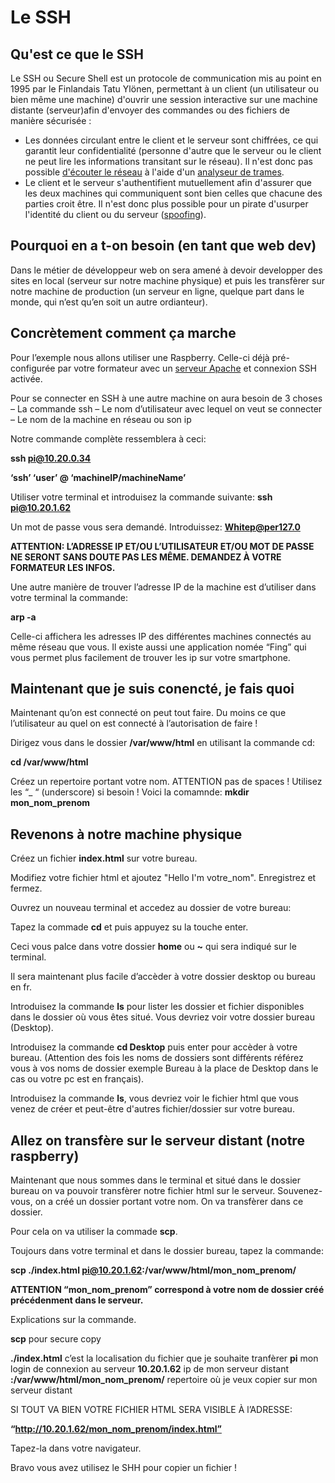 # Le SSH

## Qu'est ce que le SSH

Le SSH ou Secure Shell est un protocole de communication mis au point en 1995 par le Finlandais Tatu Ylönen, permettant à un client (un utilisateur ou bien même une machine) d'ouvrir une session interactive sur une machine distante (serveur)afin d'envoyer des commandes ou des fichiers de manière sécurisée :

 - Les données circulant entre le client et le serveur sont chiffrées, ce qui garantit leur confidentialité (personne d'autre que le serveur ou le client ne peut lire les informations transitant sur le réseau). Il n'est donc pas possible [d'écouter le réseau](https://www.commentcamarche.com/contents/68-analyseurs-reseau-sniffers) à l'aide d'un [analyseur de trames](https://www.commentcamarche.com/contents/68-analyseurs-reseau-sniffers).
 - Le client et le serveur s'authentifient mutuellement afin d'assurer que les deux machines qui communiquent sont bien celles que chacune des parties croit être. Il n'est donc plus possible pour un pirate d'usurper l'identité du client ou du serveur ([spoofing](https://www.commentcamarche.com/contents/71-usurpation-d-adresse-ip-mystification-spoofing)).
 
## Pourquoi en a t-on besoin (en tant que web dev)

Dans le métier de développeur web on sera amené à devoir developper des sites en local (serveur sur notre machine physique)  et puis les transfèrer sur notre machine de production (un serveur en ligne, quelque part dans le monde, qui n’est qu’en soit un autre ordianteur). 

## Concrètement comment ça marche

Pour l’exemple nous allons utiliser une Raspberry. Celle-ci déjà pré-configurée par votre formateur avec un [serveur Apache](https://fr.wikipedia.org/wiki/Apache_HTTP_Server) et connexion SSH activée.

Pour se connecter en SSH à une autre machine on aura besoin de 3 choses
– La commande ssh
– Le nom d’utilisateur avec lequel on veut se connecter
– Le nom de la machine en réseau ou son ip

Notre commande complète ressemblera à ceci:

**ssh pi@10.20.0.34**

**‘ssh’ ‘user’ @ ‘machineIP/machineName’**

Utiliser votre terminal et introduisez la commande suivante:
**ssh pi@10.20.1.62**

Un mot de passe vous sera demandé. Introduissez: **Whitep@per127.0**

**ATTENTION: L’ADRESSE IP ET/OU L’UTILISATEUR ET/OU MOT DE PASSE NE SERONT SANS DOUTE PAS LES MÊME. DEMANDEZ À VOTRE FORMATEUR LES INFOS.**

Une autre manière de trouver l’adresse IP de la machine est d’utiliser dans votre terminal la commande:

**arp -a**

Celle-ci affichera les adresses IP des différentes machines connectés au même réseau que vous.
Il existe aussi une application nomée “Fing” qui vous permet plus facilement de trouver les ip sur votre smartphone.

## Maintenant que je suis conencté, je fais quoi

Maintenant qu’on est connecté on peut tout faire. Du moins ce que l’utilisateur au quel on est connecté à l’autorisation de faire !

Dirigez vous dans le dossier **/var/www/html** en utilisant la commande cd:

**cd /var/www/html**

Créez un repertoire portant votre nom. 
ATTENTION pas de spaces ! Utilisez les “_ “ (underscore) si besoin !
Voici la comamnde:
**mkdir mon_nom_prenom**

## Revenons à notre machine physique

Créez un fichier **index.html** sur votre bureau.

Modifiez votre fichier html et ajoutez "Hello I'm votre_nom". Enregistrez et fermez.

Ouvrez un nouveau terminal et accedez au dossier de votre bureau:

Tapez la commade **cd** et puis appuyez su la touche enter. 

Ceci vous palce dans votre dossier **home** ou **~** qui sera indiqué sur le terminal.

Il sera maintenant plus facile d’accèder à votre dossier desktop ou bureau en fr.

Introduisez la commande **ls** pour lister les dossier et fichier disponibles dans le dossier où vous êtes situé. Vous devriez voir votre dossier bureau (Desktop).

Introduisez la commande **cd Desktop** puis enter pour accèder à votre bureau. (Attention des fois les noms de dossiers sont différents référez vous à vos noms de dossier exemple Bureau à la place de Desktop dans le cas ou votre pc est en français).

Introduisez la commande **ls**, vous devriez voir le fichier html que vous venez de créer et peut-être d'autres fichier/dossier sur votre bureau.

## Allez on transfère sur le serveur distant (notre raspberry)

Maintenant que nous sommes dans le terminal et situé dans le dossier bureau on va pouvoir transfèrer notre fichier html sur le serveur. Souvenez-vous, on a créé un dossier portant votre nom. On va transfèrer dans ce dossier.

Pour cela on va utiliser la commade **scp**.

Toujours dans votre terminal et dans le dossier bureau, tapez la commande:

**scp ./index.html pi@10.20.1.62:/var/www/html/mon_nom_prenom/**

**ATTENTION “mon_nom_prenom” correspond à votre nom de dossier créé précédenment dans le serveur.**

Explications sur la commande.

**scp** pour secure copy 

**./index.html** c’est la localisation du fichier que je souhaite tranfèrer
**pi** mon login de connexion au serveur 
**10.20.1.62** ip de mon serveur distant
**:/var/www/html/mon_nom_prenom/** repertoire où je veux copier sur mon serveur distant

SI TOUT VA BIEN VOTRE FICHIER HTML SERA VISIBLE À l’ADRESSE:

**“http://10.20.1.62/mon_nom_prenom/index.html”**

Tapez-la dans votre navigateur.

Bravo vous avez utilisez le SHH pour copier un fichier !
